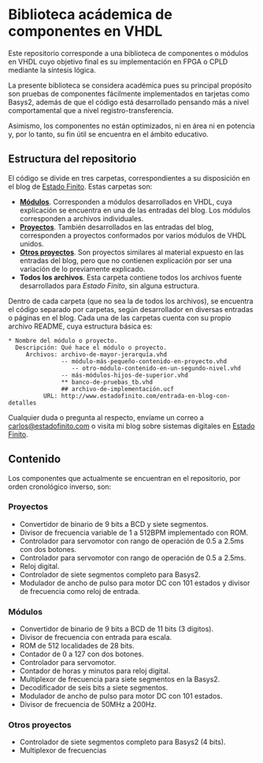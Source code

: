 Biblioteca acádemica de componentes en VHDL
=====

Este repositorio corresponde a una biblioteca de componentes o módulos en VHDL cuyo objetivo final es su implementación en FPGA o CPLD mediante la síntesis lógica.

La presente biblioteca se considera académica pues su principal propósito son pruebas de componentes fácilmente implementados en tarjetas como Basys2, además de que el código está desarrollado pensando más a nivel comportamental que a nivel registro-transferencia.

Asimismo, los componentes no están optimizados, ni en área ni en potencia y, por lo tanto, su fin útil se encuentra en el ámbito educativo.



Estructura del repositorio
-----

El código se divide en tres carpetas, correspondientes a su disposición en el blog de [Estado Finito](http://www.estadofinito.com/). Estas carpetas son:

* [**Módulos**](http://www.estadofinito.com/blog/). Corresponden a módulos desarrollados en VHDL, cuya explicación se encuentra en una de las entradas del blog. Los módulos corresponden a archivos individuales.
* [**Proyectos**](http://www.estadofinito.com/blog/). También desarrollados en las entradas del blog, corresponden a proyectos conformados por varios módulos de VHDL unidos.
* [**Otros proyectos**](http://www.estadofinito.com/proyectos/). Son proyectos similares al material expuesto en las entradas del blog, pero que no contienen explicación por ser una variación de lo previamente explicado.
* **Todos los archivos**. Esta carpeta contiene todos los archivos fuente desarrollados para *Estado Finito*, sin alguna estructura.

Dentro de cada carpeta (que no sea la de todos los archivos), se encuentra el código separado por carpetas, según desarrollador en diversas entradas o páginas en el blog. Cada una de las carpetas cuenta con su propio archivo README, cuya estructura básica es:

    * Nombre del módulo o proyecto.
      Descripción: Qué hace el módulo o proyecto.
         Archivos: archivo-de-mayor-jerarquía.vhd
                   -- módulo-más-pequeño-contenido-en-proyecto.vhd
                      -- otro-módulo-contenido-en-un-segundo-nivel.vhd
                   -- más-módulos-hijos-de-superior.vhd
                   ** banco-de-pruebas_tb.vhd
                   ## archivo-de-implementación.ucf
              URL: http://www.estadofinito.com/entrada-en-blog-con-detalles

Cualquier duda o pregunta al respecto, envíame un correo a [carlos@estadofinito.com](mailto:carlos@estadofinito.com) o visita mi blog sobre sistemas digitales en [Estado Finito](http://www.estadofinito.com/).



Contenido
-----



Los componentes que actualmente se encuentran en el repositorio, por orden cronológico inverso, son:

### Proyectos

* Convertidor de binario de 9 bits a BCD y siete segmentos.
* Divisor de frecuencia variable de 1 a 512BPM implementado con ROM.
* Controlador para servomotor con rango de operación de 0.5 a 2.5ms con dos botones.
* Controlador para servomotor con rango de operación de 0.5 a 2.5ms.
* Reloj digital.
* Controlador de siete segmentos completo para Basys2.
* Modulador de ancho de pulso para motor DC con 101 estados y divisor de frecuencia como reloj de entrada.



### Módulos

* Convertidor de binario de 9 bits a BCD de 11 bits (3 dígitos).
* Divisor de frecuencia con entrada para escala.
* ROM de 512 localidades de 28 bits.
* Contador de 0 a 127 con dos botones.
* Controlador para servomotor.
* Contador de horas y minutos para reloj digital.
* Multiplexor de frecuencia para siete segmentos en la Basys2.
* Decodificador de seis bits a siete segmentos.
* Modulador de ancho de pulso para motor DC con 101 estados.
* Divisor de frecuencia de 50MHz a 200Hz.



### Otros proyectos

* Controlador de siete segmentos completo para Basys2 (4 bits).
* Multiplexor de frecuencias